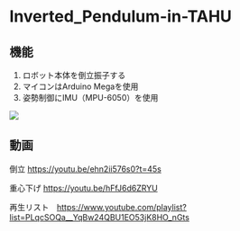 # Inverted_Pendulum-in-TAHU

## 機能
1. ロボット本体を倒立振子する
2. マイコンはArduino Megaを使用
3. 姿勢制御にIMU（MPU-6050）を使用

![](http://img.youtube.com/vi/QLL-8Sfgxz4/0.jpg)

## 動画

倒立        https://youtu.be/ehn2ii576s0?t=45s

重心下げ    https://youtu.be/hFfJ6d6ZRYU

再生リスト　https://www.youtube.com/playlist?list=PLqcSOQa__YqBw24QBU1EO53jK8HO_nGts
